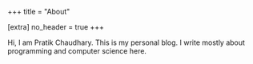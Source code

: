 +++
title = "About"

[extra]
no_header = true
+++

Hi, I am Pratik Chaudhary. This is my personal blog. I write mostly about programming and computer science here.
